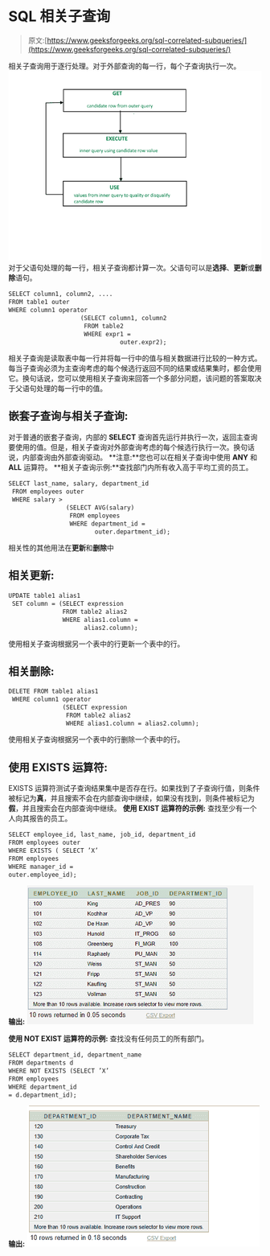 # SQL 相关子查询

> 原文:[https://www.geeksforgeeks.org/sql-correlated-subqueries/](https://www.geeksforgeeks.org/sql-correlated-subqueries/)

相关子查询用于逐行处理。对于外部查询的每一行，每个子查询执行一次。
![SQL_Correlated_Subqueries](img/7d2460a1d87130c76e9bf886bf7f335f.png)
对于父语句处理的每一行，相关子查询都计算一次。父语句可以是**选择**、**更新**或**删除**语句。

```
SELECT column1, column2, ....
FROM table1 outer
WHERE column1 operator
                    (SELECT column1, column2
                     FROM table2
                     WHERE expr1 = 
                               outer.expr2);
```

相关子查询是读取表中每一行并将每一行中的值与相关数据进行比较的一种方式。每当子查询必须为主查询考虑的每个候选行返回不同的结果或结果集时，都会使用它。换句话说，您可以使用相关子查询来回答一个多部分问题，该问题的答案取决于父语句处理的每一行中的值。

## 嵌套子查询与相关子查询:

对于普通的嵌套子查询，内部的 **SELECT** 查询首先运行并执行一次，返回主查询要使用的值。但是，相关子查询对外部查询考虑的每个候选行执行一次。换句话说，内部查询由外部查询驱动。
**注意:**您也可以在相关子查询中使用 **ANY** 和 **ALL** 运算符。
**相关子查询示例:**查找部门内所有收入高于平均工资的员工。

```
SELECT last_name, salary, department_id
 FROM employees outer
 WHERE salary >
                (SELECT AVG(salary)
                 FROM employees
                 WHERE department_id =
                        outer.department_id);
```

相关性的其他用法在**更新**和**删除**中

## 相关更新:

```
UPDATE table1 alias1
 SET column = (SELECT expression 
               FROM table2 alias2
               WHERE alias1.column =
                     alias2.column);
```

使用相关子查询根据另一个表中的行更新一个表中的行。

## 相关删除:

```
DELETE FROM table1 alias1
 WHERE column1 operator
               (SELECT expression
                FROM table2 alias2
                WHERE alias1.column = alias2.column);
```

使用相关子查询根据另一个表中的行删除一个表中的行。

## 使用 EXISTS 运算符:

EXISTS 运算符测试子查询结果集中是否存在行。如果找到了子查询行值，则条件被标记为**真**，并且搜索不会在内部查询中继续，如果没有找到，则条件被标记为**假**，并且搜索会在内部查询中继续。
**使用 EXIST 运算符的示例:**
查找至少有一个人向其报告的员工。

```
SELECT employee_id, last_name, job_id, department_id
FROM employees outer
WHERE EXISTS ( SELECT ’X’
FROM employees
WHERE manager_id =
outer.employee_id);
```

**输出:**
![](img/0105c41e91093bfdc5a983037b9d07b3.png)

**使用 NOT EXIST 运算符的示例:**
查找没有任何员工的所有部门。

```
SELECT department_id, department_name
FROM departments d
WHERE NOT EXISTS (SELECT ’X’
FROM employees
WHERE department_id
= d.department_id);
```

**输出:**
![](img/5b4263897e57d898615ae35981664769.png)